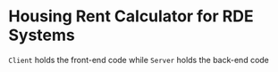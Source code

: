 # Housing Rent Calculator for RDE Systems

`Client` holds the front-end code while `Server` holds the back-end code
